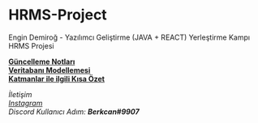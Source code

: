 # HRMS-Project
Engin Demiroğ - Yazılımcı Geliştirme (JAVA + REACT) Yerleştirme Kampı HRMS Projesi

**[Güncelleme Notları](https://github.com/KB-Silence/HRMS-Project/commits/main)**  
**[Veritabanı Modellemesi](https://github.com/KB-Silence/JavaCampD6HomeWork1)**  
**[Katmanlar ile ilgili Kısa Özet](https://github.com/KB-Silence/JavaCampD7HomeWork)**

*İletişim*    
*[Instagram](https://www.instagram.com/brkcnsrbstt/)*  
*Discord Kullanıcı Adım: **Berkcan#9907***
